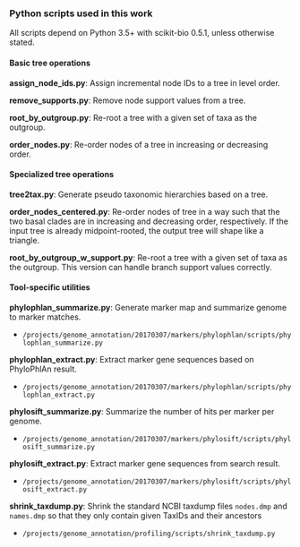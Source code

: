 ### Python scripts used in this work

All scripts depend on Python 3.5+ with scikit-bio 0.5.1, unless otherwise stated.

#### Basic tree operations

**assign_node_ids.py**: Assign incremental node IDs to a tree in level order.

**remove_supports.py**: Remove node support values from a tree.

**root_by_outgroup.py**: Re-root a tree with a given set of taxa as the outgroup.

**order_nodes.py**: Re-order nodes of a tree in increasing or decreasing order.

#### Specialized tree operations

**tree2tax.py**: Generate pseudo taxonomic hierarchies based on a tree.

**order_nodes_centered.py**: Re-order nodes of tree in a way such that the two basal clades are in increasing and decreasing order, respectively. If the input tree is already midpoint-rooted, the output tree will shape like a triangle.

**root_by_outgroup_w_support.py**: Re-root a tree with a given set of taxa as the outgroup. This version can handle branch support values correctly.

#### Tool-specific utilities

**phylophlan_summarize.py**: Generate marker map and summarize genome to marker matches.
 - `/projects/genome_annotation/20170307/markers/phylophlan/scripts/phylophlan_summarize.py`

**phylophlan_extract.py**: Extract marker gene sequences based on PhyloPhlAn result.
 - `/projects/genome_annotation/20170307/markers/phylophlan/scripts/phylophlan_extract.py`

**phylosift_summarize.py**: Summarize the number of hits per marker per genome.
 - `/projects/genome_annotation/20170307/markers/phylosift/scripts/phylosift_summarize.py`

**phylosift_extract.py**: Extract marker gene sequences from search result.
 - `/projects/genome_annotation/20170307/markers/phylosift/scripts/phylosift_extract.py`

**shrink_taxdump.py**: Shrink the standard NCBI taxdump files `nodes.dmp` and `names.dmp` so that they only contain given TaxIDs and their ancestors
 - `/projects/genome_annotation/profiling/scripts/shrink_taxdump.py`
